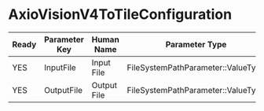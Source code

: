 # AxioVisionV4ToTileConfiguration #

| Ready | Parameter Key | Human Name | Parameter Type | Parameter Class |
|-------|---------------|------------|-----------------|----------------|
| YES | InputFile | Input File | FileSystemPathParameter::ValueType | FileSystemPathParameter |
| YES | OutputFile | Output File | FileSystemPathParameter::ValueType | FileSystemPathParameter |
